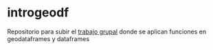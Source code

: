# introgeodf
Repositorio para subir el [trabajo grupal](https://tracy-12.github.io/introgeodf/) donde se aplican funciones en geodataframes y dataframes
